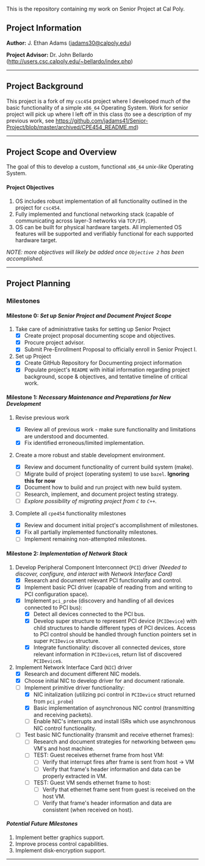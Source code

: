 This is the repository containing my work on Senior Project at Cal Poly.

## Project Information
__Author:__ J. Ethan Adams (jadams30@calpoly.edu)

__Project Advisor:__ Dr. John Bellardo (http://users.csc.calpoly.edu/~bellardo/index.php)

----------

## Project Background
This project is a fork of my `csc454` project where I developed much of the basic functionality of a simple `x86_64` Operating System. Work for senior project will pick up where I left off in this class (to see a description of my previous work, see https://github.com/jadams41/Senior-Project/blob/master/archived/CPE454_README.md)

----------

## Project Scope and Overview
The goal of this to develop a custom, functional `x86_64` *unix-like* Operating System.

#### Project Objectives
1. OS includes robust implementation of all functionality outlined in the project for `csc454`.
2. Fully implemented and functional networking stack (capable of communicating across layer-3 networks via `TCP/IP`).
3. OS can be built for physical hardware targets. All implemented OS features will be supported and verifiably functional for each supported hardware target.

_NOTE: more objectives will likely be added once `Objective 2` has been accomplished._

---------

## Project Planning

### Milestones
#### Milestone 0: *Set up Senior Project and Document Project Scope*

  1. Take care of administrative tasks for setting up Senior Project
      - [X] Create project proposal documenting scope and objectives.
      - [X] Procure project advisor.
      - [X] Submit Pre-Enrollment Proposal to officially enroll in Senior Project I.
  2. Set up Project
      - [X] Create GitHub Repository for Documenting project information
      - [X] Populate project's `README` with initial information regarding project background, scope & objectives, and tentative timeline of critical work.

#### Milestone 1: *Necessary Maintenance and Preparations for New Development*
  1. Revise previous work
  
      - [X] Review all of previous work - make sure functionality and limitations are understood and documented.
      - [X] Fix identified erroneous/limited implementation.
    
  2. Create a more robust and stable development environment.
  
      - [X] Review and document functionality of current build system (make).
      - [ ] Migrate build of project (operating system) to use `bazel`. **Ignoring this for now**
      - [X] Document how to build and run project with new build system.
      - [ ] Research, implement, and document project testing strategy.
      - [ ] _Explore possibility of migrating project from `C` to `C++`._
    
  3. Complete all `cpe454` functionality milestones

      - [X] Review and document initial project's accomplishment of milestones.
      - [X] Fix all partially implemented functionality milestones.
      - [ ] Implement remaining non-attempted milestones.
    
#### Milestone 2: *Implementation of Network Stack*
  1. Develop Peripheral Component Interconnect (`PCI`) driver *(Needed to discover, configure, and interact with Network Interface Card)*
      - [X] Research and document relevant PCI functionality and control.
      - [X] Implement basic PCI driver (capable of reading from and writing to PCI configuration space).
      - [X] Implement `pci_probe` (discovery and handling of all devices connected to PCI bus):
         - [X] Detect all devices connected to the PCI bus.
         - [X] Develop super structure to represent PCI device (`PCIDevice`) with child structures to handle different types of PCI devices. Access to PCI control should be handled through function pointers set in super `PCIDevice` structure.
         - [X] Integrate functionality: discover all connected devices, store relevant information in `PCIDevice`s, return list of discovered `PCIDevice`s.
  2. Implement Network Interface Card (`NIC`) driver
      - [X] Research and document different NIC models.
      - [X] Choose initial NIC to develop driver for and document rationale.
      - [ ] Implement primitive driver functionality:
         - [X] NIC initalization (utilizing pci control in `PCIDevice` struct returned from `pci_probe`)
         - [X] Basic implementation of asynchronous NIC control (transmitting and receiving packets).
         - [ ] Enable NIC's interrupts and install ISRs which use asynchronous NIC control functionality.
      - [ ] Test basic NIC functionality (transmit and receive ethernet frames):
         - [ ] Research and document strategies for networking between `qemu` VM's and host machine.
         - [ ] TEST: Guest receives ethernet frame from host VM:
            - [ ] Verify that interrupt fires after frame is sent from host -> VM
            - [ ] Verify that frame's header information and data can be properly extracted in VM.
         - [ ] TEST: Guest VM sends ethernet frame to host:
            - [ ] Verify that ethernet frame sent from guest is received on the host VM.
            - [ ] Verify that frame's header information and data are consistent (when received on host).
#### _Potential Future Milestones_
  1. Implement better graphics support.
  2. Improve process control capabilities.
  3. Implement disk-encryption support.

----------
